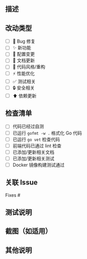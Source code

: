 ## 描述

<!-- 请简要描述这个 PR 的目的和改动内容 -->

## 改动类型

<!-- 请勾选相关的改动类型 -->

- [ ] 🐛 Bug 修复
- [ ] ✨ 新功能
- [ ] 🔧 配置变更
- [ ] 📝 文档更新
- [ ] 🎨 代码风格/重构
- [ ] ⚡ 性能优化
- [ ] ✅ 测试相关
- [ ] 🔒 安全相关
- [ ] ⬆️ 依赖更新

## 检查清单

<!-- 请确保以下事项已完成 -->

- [ ] 代码已经过自测
- [ ] 已运行 `gofmt -w .` 格式化 Go 代码
- [ ] 已运行 `go vet` 检查代码
- [ ] 前端代码已通过 lint 检查
- [ ] 已添加/更新相关文档
- [ ] 已添加/更新相关测试
- [ ] Docker 镜像构建测试通过

## 关联 Issue

<!-- 如果有相关的 Issue，请在这里引用，例如：Fixes #123 -->

Fixes #

## 测试说明

<!-- 请描述如何测试这个 PR 的改动 -->

## 截图（如适用）

<!-- 如果有 UI 改动，请提供截图 -->

## 其他说明

<!-- 任何其他需要说明的内容 -->
